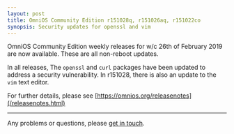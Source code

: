 ```yaml
---
layout: post
title: OmniOS Community Edition r151028q, r151026aq, r151022co
synopsis: Security updates for openssl and vim
---
```

OmniOS Community Edition weekly releases for w/c 26th of February 2019 are
now available. These are all non-reboot updates.

In all releases, The `openssl` and `curl` packages have been updated to
address a security vulnerability. In r151028, there is also an update to
the `vim` text editor.

For further details, please see
[https://omnios.org/releasenotes](/releasenotes.html)

---

Any problems or questions, please [get in touch](/about/contact.html).

